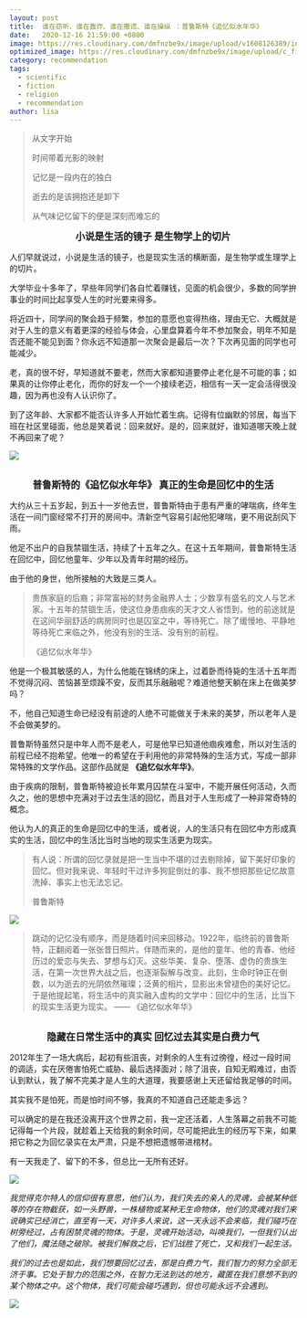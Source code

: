 ```yaml
---
layout: post
title:  谁在窃听、谁在轰炸、谁在撒谎、谁在操纵 ：普鲁斯特《追忆似水年华》
date:   2020-12-16 21:59:00 +0800
image: https://res.cloudinary.com/dmfnzbe9x/image/upload/v1608126389/in-search-of-lost-time1-e1547034322320_o0qmsw.jpg
optimized_image: https://res.cloudinary.com/dmfnzbe9x/image/upload/c_fill,h_171,w_325/v1608126389/in-search-of-lost-time1-e1547034322320_o0qmsw.jpg
category: recommendation
tags:
  - scientific
  - fiction
  - religion
  - recommendation
author: lisa
---
```


> 从文字开始
>
> 时间带着光影的映射
>
> 记忆是一段内在的独白
>
> 逝去的是该拥抱还是卸下
>
> 从气味记忆留下的便是深刻而难忘的

<center><big><b>小说是生活的镜子 是生物学上的切片</b></big></center>

人们早就说过，小说是生活的镜子，也是现实生活的横断面，是生物学或生理学上的切片。

大学毕业十多年了，早些年同学们各自忙着赚钱，见面的机会很少，多数的同学拚事业的时间比起享受人生的时光要来得多。

将近四十，同学间的聚会趋于频繁，参加的意愿也变得热络，理由无它、大概就是对于人生的意义有着更深的经验与体会，心里盘算着今年不参加聚会，明年不知是否还能不能见到面？你永远不知道那一次聚会是最后一次？下次再见面的同学也可能减少。

老，真的很不好，早知道就不要老，然而大家都知道要停止老化是不可能的事；如果真的让你停止老化，而你的好友一个一个接续老迈，相信有一天一定会活得很没趣，因为再也没有人认识你了。

到了这年龄、大家都不能否认许多人开始忙着生病。记得有位幽默的邻居，每当下班在社区里碰面，他总是笑着说：回来就好。是的，回来就好，谁知道哪天晚上就不再回来了呢？

![](https://res.cloudinary.com/dmfnzbe9x/image/upload/v1608125987/640_g27iab.webp)

<br/>

<center><big><b>普鲁斯特的《追忆似水年华》 真正的生命是回忆中的生活</b></big></center>

大约从三十五岁起，到五十一岁他去世，普鲁斯特由于患有严重的哮喘病，终年生活在一间门窗经常不打开的房间中。清新空气容易引起他犯哮喘，更不用说刮风下雨。

他足不出户的自我禁锢生活，持续了十五年之久。在这十五年期间，普鲁斯特生活在回忆中，回忆他童年、少年以及青年时期的经历。

由于他的身世，他所接触的大致是三类人。

> 贵族家庭的后裔；非常富裕的财务金融界人士；少数享有盛名的文人与艺术家。十五年的禁锢生活，使这位身患痼疾的天才文人省悟到，他的前途就是在这间华丽舒适的病房同时也是囚室之中，等待死亡。除了缓慢地、平静地等待死亡来临之外，他没有别的生活、没有别的前程。
>
>
> 《追忆似水年华》

他是一个极其敏感的人，为什么他能在锦绣的床上，过着卧而待毙的生活十五年而不觉得沉闷、苦恼甚至烦躁不安，反而其乐融融呢？难道他整天躺在床上在做美梦吗？

不，他自己知道生命已经没有前途的人绝不可能做关于未来的美梦，所以老年人是不会做美梦的。

普鲁斯特虽然只是中年人而不是老人，可是他早已知道他痼疾难愈，所以对生活的前程已经不抱希望。他唯一的希望在于利用他的非常特殊的生活方式，写成一部非常特殊的文学作品。这部作品就是 **《追忆似水年华》**。

由于疾病的限制，普鲁斯特被迫长年累月囚禁在斗室中，不能开展任何活动，久而久之，他的思想中充满对于过去生活的回忆，而且对于人生形成了一种非常奇特的概念。

他认为人的真正的生命是回忆中的生活，或者说，人的生活只有在回忆中方形成真实的生活，回忆中的生活比当时当地的现实生活更为现实。

> 有人说：所谓的回忆录就是把一生当中不堪的过去剔除掉，留下美好印象的回忆。但对我来说、年轻时干过许多狗屁倒灶的事、我不想把那些记忆故意洗掉、事实上也无法忘记。
>
>
> 普鲁斯特

![](https://res.cloudinary.com/dmfnzbe9x/image/upload/v1608126008/640_cbwomx.webp)

> 跳动的记忆没有顺序，而是随着时间来回移动。1922年，临终前的普鲁斯特，正翻阅着一张张昔日照片。伴随而来的，是他的童年、他的青春、他经历过的爱恋与失去、梦想与幻灭。这些华美、复杂、堕落、虚伪的贵族生活，在第一次世界大战之后，也逐渐裂解与改变。此刻，生命时钟正在倒数，以为逝去的光阴依然璀璨；泛黄的相片，显影出未曾褪色的美好记忆。于是他提起笔，将生活中的真实融入虚构的文学中：回忆中的生活，比当下的现实生活更为现实。 —— 《追忆似水年华》

<br/>

<center><big><b>隐藏在日常生活中的真实 回忆过去其实是白费力气</b></big></center>

2012年生了一场大病后，起初有些沮丧，对剩余的人生有过徬徨，经过一段时间的调适，实在厌倦害怕死亡威胁、最后选择面对；除了沮丧，自知无暇难过，由否认到默认，我了解不完美才是人生的大道理，我要感谢上天还留给我足够的时间。

其实我不是怕死，而是怕时间不够，我真的不知道自己还能走多远？

可以确定的是在我还没离开这个世界之前，我一定还活着，人生落幕之前我不可能记得每一个片段，就趁着上天给我的剩余时间，尽可能把此生的经历写下来，如果把它称之为回忆录实在太严肃，只是不想把遗憾带进棺材。

有一天我走了、留下的不多，但总比一无所有还好。

![](https://res.cloudinary.com/dmfnzbe9x/image/upload/v1608126024/640_iencfp.webp)


*我觉得克尔特人的信仰很有意思，他们认为，我们失去的亲人的灵魂，会被某种低等的存在物截获，如一头野兽，一株植物或某种无生命物体，他们的灵魂对我们来说确实已经消亡，直至有一天，对许多人来说，这一天永远不会来临，我们碰巧在树旁经过，占有困禁灵魂的物体。于是，灵魂开始活动，叫唤我们，一但我们认出了他们，魔法随之破除。被我们解救之后，它们战胜了死亡，又和我们一起生活。*

*我们的过去也是如此，我们想要回忆过去，那是白费力气，我们智力的努力全部无济于事。它处于智力的范围之外，在智力无法到达的地方，藏匿在我们意想不到的某个物体之中。这个物体，我们可能会碰巧遇到，但也可能永远不会遇到。*

![](https://res.cloudinary.com/dmfnzbe9x/image/upload/v1608126031/640_l3d2q3.webp)









